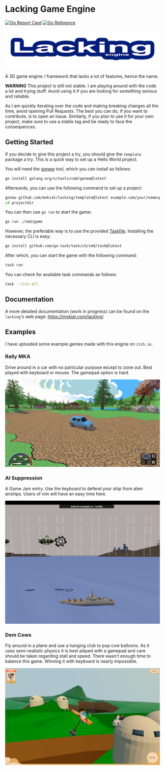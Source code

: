 # Lacking Game Engine

[![Go Report Card](https://goreportcard.com/badge/github.com/mokiat/lacking)](https://goreportcard.com/report/github.com/mokiat/lacking)
[![Go Reference](https://pkg.go.dev/badge/github.com/mokiat/lacking.svg)](https://pkg.go.dev/github.com/mokiat/lacking)

[![logo](logo.png)](https://mokiat.com/lacking/)

A 3D game engine / framework that lacks a lot of features, hence the name.

**WARNING** This project is still not stable. I am playing around with the code a lot and trying stuff. Avoid using it if you are looking for something serious and reliable.

As I am quickly iterating over the code and making breaking changes all the time, avoid opening Pull Requests. The best you can do, if you want to contribute, is to open an Issue. Similarly, if you plan to use it for your own project, make sure to use a stable tag and be ready to face the consequences.

## Getting Started

If you decide to give this project a try, you should give the `template` package a try. This is a quick way to set up a Hello World project.

You will need the [gonew](https://go.dev/blog/gonew) tool, which you can install as follows:

```sh
go install golang.org/x/tools/cmd/gonew@latest
```

Afterwards, you can use the following command to set up a project:

```sh
gonew github.com/mokiat/lacking/template@latest example.com/your/namespace projectdir
cd projectdir
```

You can then use `go run` to start the game:

```sh
go run ./cmd/game
```

However, the preferable way is to use the provided [Taskfile](https://taskfile.dev/). Installing the necessary CLI is easy:

```sh
go install github.com/go-task/task/v3/cmd/task@latest
```

After which, you can start the game with the following command:

```sh
task run
```

You can check for available task commands as follows:

```sh
task --list-all
```

## Documentation

A more detailed documentation (work in progress) can be found on the `lacking`'s web page: https://mokiat.com/lacking/

## Examples

I have uploaded some example games made with this engine on `itch.io`.

### Rally MKA

Drive around in a car with no particular purpose except to zone out.
Best played with keyboard or mouse. The gamepad option is hard.

[![Rally MKA](example-rally-mka.png)](https://mokiat.itch.io/rally-mka)

### AI Suppression

A Game Jam entry. Use the keyboard to defend your ship from alien airships. Users of vim will have an easy time here.

[![AI Suppression](example-ai-suppression.png)](https://mokiat.itch.io/ai-suppression)

### Dem Cows

Fly around in a plane and use a hanging club to pop cow balloons. As it uses semi-realistic physics it is best played with a gamepad and care should be taken regarding stall and speed. There wasn't enough time to balance this game. Winning it with keyboard is nearly impossible.

[![Dem Cows](example-dem-cows.png)](https://mokiat.itch.io/dem-cows)
